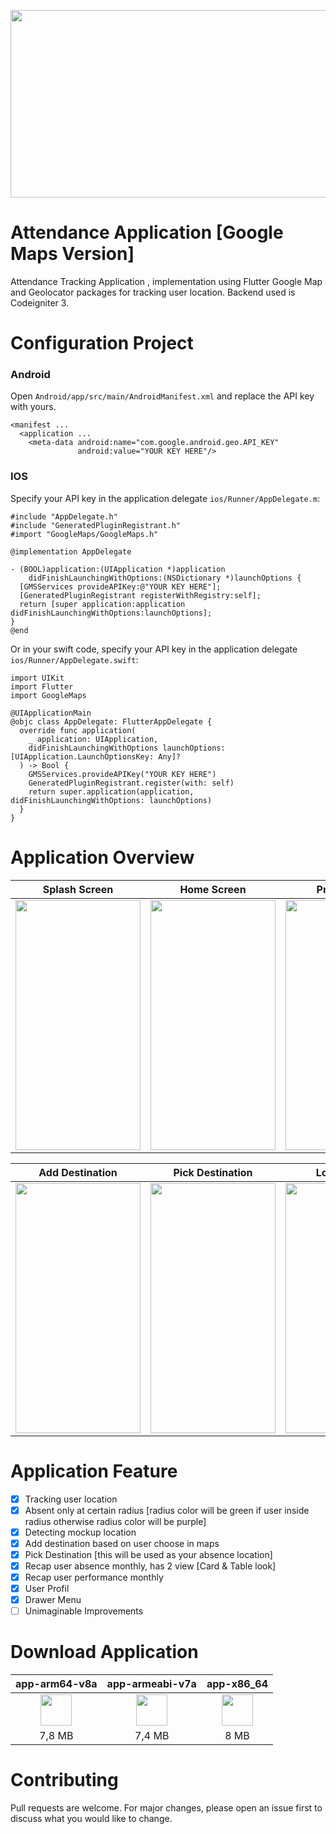
<p align="center">
  <img src="http://www.zimprov.id/absensi_online/readme/absensi_online/banner_github.png"  height="300" width="600" style="">
</p>

# Attendance Application [Google Maps Version]

Attendance Tracking Application , implementation using Flutter Google Map and Geolocator packages for tracking user location. Backend used is Codeigniter 3.

# Configuration Project 

### Android 
Open `Android/app/src/main/AndroidManifest.xml` and replace the API key with yours.

```
<manifest ...
  <application ...
    <meta-data android:name="com.google.android.geo.API_KEY"
               android:value="YOUR KEY HERE"/>
```
### IOS
Specify your API key in the application delegate `ios/Runner/AppDelegate.m`:

```
#include "AppDelegate.h"
#include "GeneratedPluginRegistrant.h"
#import "GoogleMaps/GoogleMaps.h"

@implementation AppDelegate

- (BOOL)application:(UIApplication *)application
    didFinishLaunchingWithOptions:(NSDictionary *)launchOptions {
  [GMSServices provideAPIKey:@"YOUR KEY HERE"];
  [GeneratedPluginRegistrant registerWithRegistry:self];
  return [super application:application didFinishLaunchingWithOptions:launchOptions];
}
@end
```
Or in your swift code, specify your API key in the application delegate `ios/Runner/AppDelegate.swift`:

```
import UIKit
import Flutter
import GoogleMaps

@UIApplicationMain
@objc class AppDelegate: FlutterAppDelegate {
  override func application(
    _ application: UIApplication,
    didFinishLaunchingWithOptions launchOptions: [UIApplication.LaunchOptionsKey: Any]?
  ) -> Bool {
    GMSServices.provideAPIKey("YOUR KEY HERE")
    GeneratedPluginRegistrant.register(with: self)
    return super.application(application, didFinishLaunchingWithOptions: launchOptions)
  }
}
```
# Application Overview

|Splash Screen|Home Screen|Profil Screen|Maps Screen|
|:-----------:|:--------:|:------------:|:---------:|
|<img src="http://www.zimprov.id/absensi_online/readme/absensi_online/splash_screen(1).gif" height="400" width="200">|<img src="http://www.zimprov.id/absensi_online/readme/absensi_online/welcome_screen(1).gif" height="400" width="200">|<img src="http://www.zimprov.id/absensi_online/readme/absensi_online/profil_screen(1).gif" height="400" width="200">|<img src="http://www.zimprov.id/absensi_online/readme/absensi_online/maps_screen(1).gif" height="400" width="200">|

|Add Destination|Pick Destination|Login Screen|
|:-------------:|:--------------:|:----------:|
|<img src="http://www.zimprov.id/absensi_online/readme/absensi_online/add_destination(1).gif" height="400" width="200">|<img src="http://www.zimprov.id/absensi_online/readme/absensi_online/pick_destination(1).gif" height="400" width="200">|<img src="http://www.zimprov.id/absensi_online/readme/absensi_online/login_screen(1).gif" height="400" width="200">|


# Application Feature

- [x] Tracking user location
- [x] Absent only at certain radius [radius color will be green if user inside radius otherwise radius color will be purple]
- [x] Detecting mockup location
- [x] Add destination based on user choose in maps
- [x] Pick Destination [this will be used as your absence location]
- [x] Recap user absence monthly, has 2 view [Card & Table look]
- [x] Recap user performance monthly
- [x] User Profil
- [x] Drawer Menu
- [ ] Unimaginable Improvements 

# Download Application

|app-arm64-v8a|app-armeabi-v7a|app-x86_64|
|:-----------:|:-------------:|:--------:|
|[<img src="https://upload.wikimedia.org/wikipedia/commons/a/a0/APK_format_icon.png" width="50px">](http://www.zimprov.id/absensi_online/apk/absensi_online/app-arm64-v8a-release.apk)|[<img src="https://upload.wikimedia.org/wikipedia/commons/a/a0/APK_format_icon.png" width="50px">](http://www.zimprov.id/absensi_online/apk/absensi_online/app-armeabi-v7a-release.apk)|[<img src="https://upload.wikimedia.org/wikipedia/commons/a/a0/APK_format_icon.png" width="50px">](http://www.zimprov.id/absensi_online/apk/absensi_online/app-x86_64-release.apk)|
|7,8 MB|7,4 MB|8 MB|


# Contributing
Pull requests are welcome. For major changes, please open an issue first to discuss what you would like to change.
